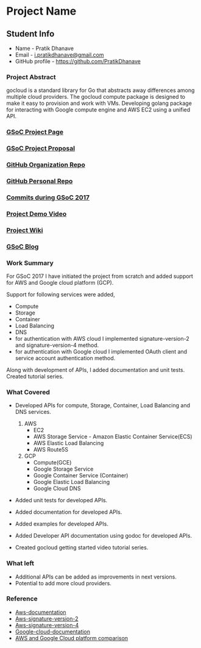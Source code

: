 # Project Name

## Student Info
* Name - Pratik Dhanave
* Email - i.pratikdhanave@gmail.com
* GitHub profile - https://github.com/PratikDhanave

### Project Abstract
gocloud is a standard library for Go that abstracts away differences among multiple cloud providers. The gocloud compute package is designed to make it easy to provision and work with VMs. Developing golang package for interacting with Google compute engine and AWS EC2 using a unified API.

### [GSoC Project Page](https://summerofcode.withgoogle.com/projects/#5679856277782528)

### [GSoC Project Proposal](https://docs.google.com/document/d/1ZmVHT4vgxPcft7XZj8dInYof51uu32hWEkszuAZUy3E/edit)

### [GitHub Organization Repo](https://github.com/scorelab/gocloud-v2/)

### [GitHub Personal Repo](https://github.com/PratikDhanave/gocloud-v2)

### [Commits during GSoC 2017](https://github.com/scorelab/gocloud-v2/commits/master?author=PratikDhanave)

### [Project Demo Video](https://www.youtube.com/playlist?list=PLOdfztY25UNnxK_0KRRHSngJIyVLDKZxq)

### [Project Wiki](https://github.com/PratikDhanave/gocloud-v2/wiki)

### [GSoC Blog](http://GSoCBlog)

### Work Summary
For GSoC 2017 I have initiated the project from scratch and added support for AWS and Google cloud platform (GCP).

Support for following services were added,
- Compute
- Storage
- Container
- Load Balancing
- DNS
- for authentication with AWS cloud I implemented signature-version-2 and signature-version-4 method.
- for authentication with Google cloud I implemented OAuth client and  service account authentication method.

Along with development of APIs, I added documentation and unit tests.
Created tutorial series.

### What Covered

- Developed APIs for compute, Storage, Container, Load Balancing and DNS services.

	1. AWS
		- EC2
		- AWS Storage Service
                - Amazon Elastic Container Service(ECS) 
		- AWS Elastic Load Balancing
		- AWS Route5S
	2. GCP
		- Compute(GCE)
		- Google Storage Service
		- Google Container Service (Container)
		- Google Elastic Load Balancing
		- Google Cloud DNS

- Added unit tests for developed APIs.
- Added documentation for developed APIs.
- Added examples for developed APIs.
- Added Developer API documentation using godoc for developed APIs.
- Created gocloud getting started video tutorial series.

### What left

- Additional APIs can be added as improvements in next versions.
- Potential to add more cloud providers.

### Reference

- [Aws-documentation](https://aws.amazon.com/documentation/)
- [Aws-signature-version-2](http://docs.aws.amazon.com/general/latest/gr/signature-version-2.html)
- [Aws-signature-version-4](http://docs.aws.amazon.com/general/latest/gr/signature-version-4.html)
- [Google-cloud-documentation](https://cloud.google.com/docs/)
- [AWS and Google Cloud platform comparison](https://cloud.google.com/docs/compare/aws/)

